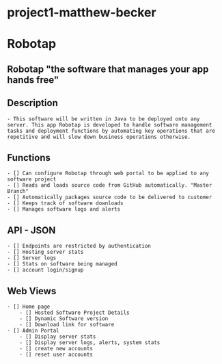 # project1-matthew-becker

# Robotap 

## Robotap "the software that manages your app hands free"
## Description
    - This software will be written in Java to be deployed onto any server. This app Robotap is developed to handle software management tasks and deployment functions by automating key operations that are repetitive and will slow down business operations otherwise.

## Functions
    - [] Can configure Robotap through web portal to be applied to any software project
    - [] Reads and loads source code from GitHub automatically. "Master Branch"
    - [] Automatically packages source code to be delivered to customer
    - [] Keeps track of software downloads
    - [] Manages software logs and alerts

## API - JSON
    - [] Endpoints are restricted by authentication
    - [] Hosting server stats
    - [] Server logs
    - [] Stats on software being managed
    - [] account login/signup

## Web Views
    - [] Home page
        - [] Hosted Software Project Details
        - [] Dynamic Software version
        - [] Download link for software
    - [] Admin Portal
        - [] Display server stats
        - [] Display server logs, alerts, system stats
        - [] create new accounts
        - [] reset user accounts

